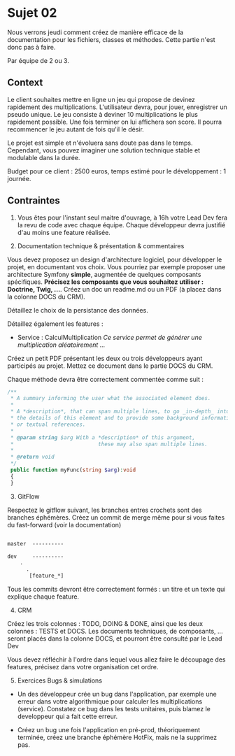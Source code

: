 # Sujet 02

Nous verrons jeudi comment créez de manière efficace de la documentation pour les fichiers, classes et méthodes. Cette partie n'est donc pas à faire.

Par équipe de 2 ou 3.

## Context

Le client souhaites mettre en ligne un jeu qui propose de devinez rapidement des multiplications. L'utilisateur devra, pour jouer, enregistrer un pseudo unique. Le jeu consiste à deviner 10 multiplications le plus rapidement possible. Une fois terminer on lui affichera son score. Il pourra recommencer le jeu autant de fois qu'il le désir.

Le projet est simple et n'évoluera sans doute pas dans le temps. Cependant, vous pouvez imaginer une solution technique stable et modulable dans la durée.

Budget pour ce client : 2500 euros, temps estimé pour le développement : 1 journée.

## Contraintes

1. Vous êtes pour l'instant seul maitre d'ouvrage, à 16h votre Lead Dev fera la revu de code avec chaque équipe. Chaque développeur devra justifié d'au moins une feature réalisée.

2. Documentation technique & présentation & commentaires

Vous devez proposez un design d'architecture logiciel, pour développer le projet, en documentant vos choix. Vous pourriez par exemple proposer une architecture Symfony **simple**, augmentée de quelques composants spécifiques. **Précisez les composants que vous souhaitez utiliser : Doctrine, Twig, ...**. Créez un doc un readme.md ou un PDF (à placez dans la colonne DOCS du CRM).

Détaillez le choix de la persistance des données.

Détaillez également les features :

- Service : CalculMultiplication
  _Ce service permet de générer une multiplication aléatoirement ..._

Créez un petit PDF présentant les deux ou trois développeurs ayant participés au projet. Mettez ce document dans le partie DOCS du CRM.

Chaque méthode devra être correctement commentée comme suit :

```php
/**
 * A summary informing the user what the associated element does.
 *
 * A *description*, that can span multiple lines, to go _in-depth_ into
 * the details of this element and to provide some background information
 * or textual references.
 *
 * @param string $arg With a *description* of this argument,
 *                           these may also span multiple lines.
 *
 * @return void
 */
 public function myFunc(string $arg):void
 {
 }

```

3. GitFlow

Respectez le gitflow suivant, les branches entres crochets sont des branches éphémères. Créez un commit de merge même pour si vous faites du fast-forward (voir la documentation)

```txt

master  ----------

dev     ----------
    .
      .
       [feature_*]

```

Tous les commits devront être correctement formés : un titre et un texte qui explique chaque feature.

4. CRM

Créez les trois colonnes : TODO, DOING & DONE, ainsi que les deux colonnes : TESTS et DOCS. Les documents techniques, de composants, ... seront placés dans la colonne DOCS, et pourront être consulté par le Lead Dev

Vous devez réfléchir à l'ordre dans lequel vous allez faire le découpage des features, précisez dans votre organisation cet ordre.

5. Exercices Bugs & simulations

- Un des développeur crée un bug dans l'application, par exemple une erreur dans votre algorithmique pour calculer les multiplications (service). Constatez ce bug dans les tests unitaires, puis blamez le developpeur qui a fait cette erreur.

- Créez un bug une fois l'application en pré-prod, théoriquement terminée, créez une branche éphémère HotFix, mais ne la supprimez pas.
